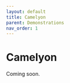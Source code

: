 ```yaml
---
layout: default
title: Camelyon
parent: Demonstrations
nav_order: 1
---
```


# Camelyon
Coming soon.

